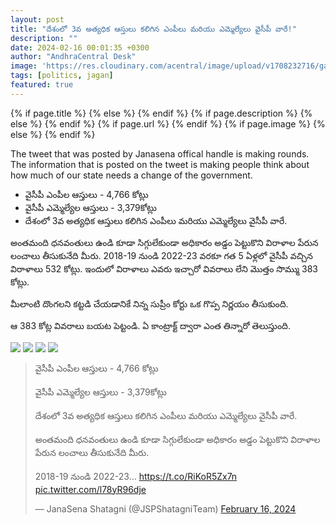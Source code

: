 ```yaml
---
layout: post
title: "దేశంలో 3వ అత్యధిక ఆస్తులు కలిగిన ఎంపీలు మరియు ఎమ్మెల్యేలు వైసీపీ వారే!"
description: ""
date: 2024-02-16 00:01:35 +0300
author: "AndhraCentral Desk"
image: 'https://res.cloudinary.com/acentral/image/upload/v1708232716/ganja/ycpmlampassets_ykbzmk.jpg'
tags: [politics, jagan]
featured: true
---
```


<meta content="{{ site.title }}" property="og:site_name">
{% if page.title %}
  <meta content="{{ page.title }}" property="og:title">
{% else %}
  <meta content="{{ site.title }}" property="og:title">
{% endif %}
{% if page.description %}
  <meta content="{{ page.description }}" property="og:description">
{% else %}
  <meta content="{{ site.description }}" property="og:description">
{% endif %}
{% if page.url %}
  <meta content="{{ site.url }}{{ page.url }}" property="og:url">
{% endif %}
{% if page.image %}
  <meta content="https://res.cloudinary.com/acentral/image/upload/v1708232716/ganja/ycpmlampassets_ykbzmk.jpg" property="og:image">
{% else %}
  <meta content="{{ site.url }}/images/og.png" property="og:image">
{% endif %}

The tweet that was posted by Janasena offical handle is making rounds. The information that is posted on the tweet is making people think about how much of our state needs a change of the government.

* వైసీపీ ఎంపీల ఆస్తులు - 4,766 కోట్లు
* వైసీపీ ఎమ్మెల్యేల ఆస్తులు - 3,379కోట్లు
* దేశంలో 3వ అత్యధిక ఆస్తులు కలిగిన ఎంపీలు మరియు ఎమ్మెల్యేలు వైసీపీ వారే.

అంతమంది ధనవంతులు ఉండి కూడా సిగ్గులేకుండా అధికారం అడ్డం పెట్టుకొని విరాళాల పేరున లంచాలు తీసుకునేది మీరు. 2018-19 నుండి 2022-23 వరకూ గత 5 ఏళ్లలో వైసీపీ వచ్చిన విరాళాలు 532 కోట్లు. ఇందులో విరాళాలు ఎవరు ఇచ్చారో వివరాలు లేని మొత్తం సొమ్ము 383 కోట్లు.

మీలాంటి దొంగలని కట్టడి చేయడానికే నిన్న సుప్రీం కోర్టు ఒక గొప్ప నిర్ణయం తీసుకుంది.

ఆ 383 కోట్ల వివరాలు బయట పెట్టండి.
ఏ కాంట్రాక్ట్ ద్వారా ఎంత తిన్నారో తెలుస్తుంది.


<div class="gallery-box">
  <div class="gallery">
    <img src="https://res.cloudinary.com/acentral/image/upload/v1708232850/ganja/GGcwQgPaIAABoA7_teyjus.jpg" loading="lazy">
    <img src="https://res.cloudinary.com/acentral/image/upload/v1708232850/ganja/GGcwQbra4AEvxFr_zoxpmn.jpg" loading="lazy">
    <img src="https://res.cloudinary.com/acentral/image/upload/v1708232850/ganja/GGcwQgTa0AEqXYw_taxjzi.jpg" loading="lazy">
    <img src="https://res.cloudinary.com/acentral/image/upload/v1708232850/ganja/GGcwQbzawAAlQ-V_arihry.jpg" loading="lazy">
  </div>
</div>


<blockquote class="twitter-tweet"><p lang="te" dir="ltr">వైసీపీ ఎంపీల ఆస్తులు - 4,766 కోట్లు<br><br>వైసీపీ ఎమ్మెల్యేల ఆస్తులు - 3,379కోట్లు<br><br>దేశంలో 3వ అత్యధిక ఆస్తులు కలిగిన ఎంపీలు మరియు ఎమ్మెల్యేలు వైసీపీ వారే.<br><br>అంతమంది ధనవంతులు ఉండి కూడా సిగ్గులేకుండా అధికారం అడ్డం పెట్టుకొని విరాళాల పేరున లంచాలు తీసుకునేది మీరు.<br><br>2018-19 నుండి 2022-23… <a href="https://t.co/RiKoR5Zx7n">https://t.co/RiKoR5Zx7n</a> <a href="https://t.co/l78yR96dje">pic.twitter.com/l78yR96dje</a></p>&mdash; JanaSena Shatagni (@JSPShatagniTeam) <a href="https://twitter.com/JSPShatagniTeam/status/1758427243091746855?ref_src=twsrc%5Etfw">February 16, 2024</a></blockquote> <script async src="https://platform.twitter.com/widgets.js" charset="utf-8"></script>
